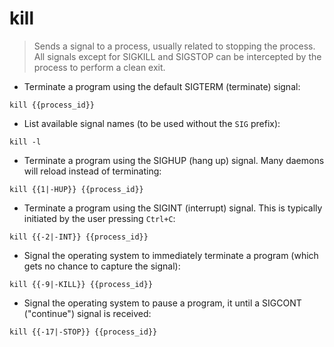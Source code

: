 # kill

> Sends a signal to a process, usually related to stopping the process.
> All signals except for SIGKILL and SIGSTOP can be intercepted by the process to perform a clean exit.

- Terminate a program using the default SIGTERM (terminate) signal:

`kill {{process_id}}`

- List available signal names (to be used without the `SIG` prefix):

`kill -l`

- Terminate a program using the SIGHUP (hang up) signal. Many daemons will reload instead of terminating:

`kill {{1|-HUP}} {{process_id}}`

- Terminate a program using the SIGINT (interrupt) signal. This is typically initiated by the user pressing `Ctrl+C`:

`kill {{-2|-INT}} {{process_id}}`

- Signal the operating system to immediately terminate a program (which gets no chance to capture the signal):

`kill {{-9|-KILL}} {{process_id}}`

- Signal the operating system to pause a program, it until a SIGCONT ("continue") signal is received:

`kill {{-17|-STOP}} {{process_id}}`
